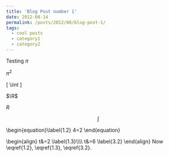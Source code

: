 ```yaml
---
title: 'Blog Post number 1'
date: 2012-08-14
permalink: /posts/2012/08/blog-post-1/
tags:
  - cool posts
  - category1
  - category2
---
```


Testing
$\pi$

$\pi^2$

\[
  \iint
\]

$\R$

$R$

$$\int$$

\begin{equation}\label{1.2}
4=2
\end{equation}

\begin{align}
t&=2 \label{1.3}\\\\\\\\
t&=6 \label{3.2}
\end{align}
Now \eqref{1.2}, \eqref{1.3},  \eqref{3.2}.